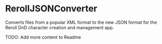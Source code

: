 # RerollJSONConverter
Converts files from a popular XML format to the new JSON format for the Reroll DnD character creation and management app.

TODO: Add more content to Readme
